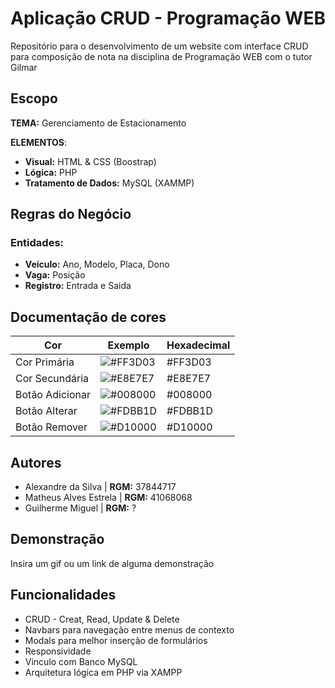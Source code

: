 
# Aplicação CRUD - Programação WEB

Repositório para o desenvolvimento de um website com interface CRUD para composição de nota na disciplina de Programação WEB com o tutor Gilmar


## Escopo

**TEMA:** Gerenciamento de Estacionamento

**ELEMENTOS**: 
- **Visual:** HTML & CSS (Boostrap)
- **Lógica:** PHP
- **Tratamento de Dados:** MySQL (XAMMP)
## Regras do Negócio

###  Entidades:
 
- **Veículo:** Ano, Modelo, Placa, Dono
- **Vaga:** Posição
- **Registro:** Entrada e Saida

## Documentação de cores

| Cor               | Exemplo                                                          | Hexadecimal
| ----------------- | ---------------------------------------------------------------- |-------------------------------------------------------------- |
| Cor Primária       | ![#FF3D03](https://dummyimage.com/100x20/ff3d03/fff.jpg&text=+) | #FF3D03 |
| Cor Secundária      | ![#E8E7E7](https://dummyimage.com/100x20/E8E7E7/fff.jpg&text=+) | #E8E7E7 |
| Botão  Adicionar    | ![#008000](https://dummyimage.com/100x20/008000/fff.jpg&text=+) | #008000 |
| Botão Alterar       | ![#FDBB1D](https://dummyimage.com/100x20/fdba1d/fff.jpg&text=+) | #FDBB1D |
| Botão Remover       | ![#D10000](https://dummyimage.com/100x20/d10000/fff.jpg&text=+) | #D10000 |

## Autores

- Alexandre da Silva | **RGM:** 37844717
- Matheus Alves Estrela | **RGM:** 41068068
- Guilherme Miguel | **RGM:** ?

## Demonstração

Insira um gif ou um link de alguma demonstração


## Funcionalidades

- CRUD - Creat, Read, Update & Delete
- Navbars para navegação entre menus de contexto
- Modals para melhor inserção de formulários
- Responsividade
- Vinculo com Banco MySQL
- Arquitetura lógica em PHP via XAMPP

